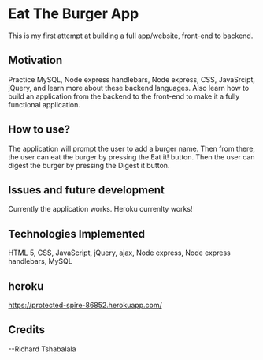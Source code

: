 # Eat The Burger App

This is my first attempt at building a full app/website, front-end to backend. 
 
## Motivation

Practice MySQL, Node express handlebars, Node express, CSS, JavaSrcipt, jQuery, and learn more about these backend languages.  Also learn how to build an application from the backend to the front-end to make it a fully functional application.

## How to use? 

The application will prompt the user to add a burger name.  Then from there, the user can eat the burger by pressing the Eat it! button.  Then the user can digest the burger by pressing the Digest it button.


## Issues and future development

Currently the application works.  Heroku currenlty works!

## Technologies Implemented

HTML 5, CSS, JavaScript, jQuery, ajax, Node express, Node express handlebars, MySQL  

## heroku

https://protected-spire-86852.herokuapp.com/


## Credits

--Richard Tshabalala